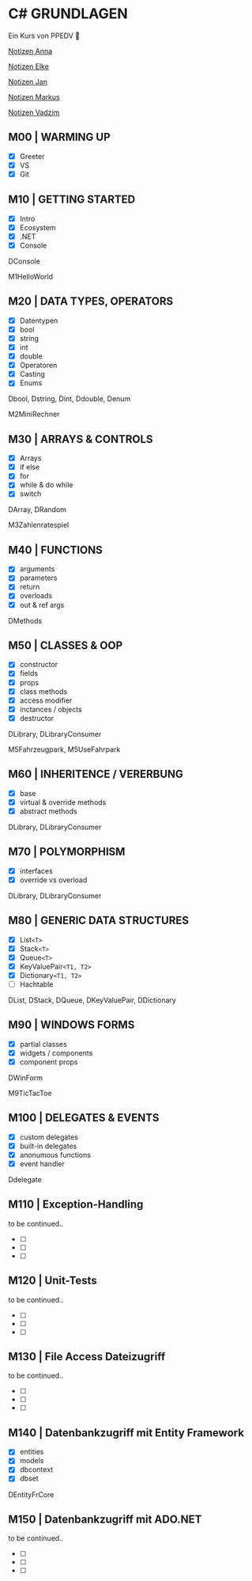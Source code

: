 # C# GRUNDLAGEN

Ein Kurs von PPEDV :rocket:

[Notizen Anna](./anna/a-notes.md)

[Notizen Elke](./elke/e-notes.md)

[Notizen Jan](./jan/j-notes.md)

[Notizen Markus](./markus/m-notes.md)

[Notizen Vadzim](./vadzim/v-notes.md)

## M00 | WARMING UP

- [x] Greeter
- [x] VS
- [x] Git

## M10 | GETTING STARTED

- [x] Intro
- [x] Ecosystem
- [x] .NET
- [x] Console

DConsole

M1HelloWorld

## M20 | DATA TYPES, OPERATORS

- [x] Datentypen
- [x] bool
- [x] string
- [x] int
- [x] double
- [x] Operatoren
- [x] Casting
- [x] Enums

Dbool, Dstring, Dint, Ddouble, Denum

M2MiniRechner

## M30 | ARRAYS & CONTROLS

- [x] Arrays
- [x] if else
- [x] for
- [x] while & do while
- [x] switch

DArray, DRandom

M3Zahlenratespiel

## M40 | FUNCTIONS

- [x] arguments
- [x] parameters
- [x] return
- [x] overloads
- [x] out & ref args

DMethods

## M50 | CLASSES & OOP

- [x] constructor
- [x] fields
- [x] props
- [x] class methods
- [x] access modifier
- [x] inctances / objects
- [x] destructor

DLibrary, DLibraryConsumer

M5Fahrzeugpark, M5UseFahrpark

## M60 | INHERITENCE / VERERBUNG

- [x] base
- [x] virtual & override methods
- [x] abstract methods

DLibrary, DLibraryConsumer

## M70 | POLYMORPHISM

- [x] interfaces
- [x] override vs overload

DLibrary, DLibraryConsumer

## M80 | GENERIC DATA STRUCTURES

- [x] List`<T>`
- [x] Stack`<T>`
- [x] Queue`<T>`
- [x] KeyValuePair`<T1, T2>`
- [x] Dictionary`<T1, T2>`
- [ ] Hachtable

DList, DStack, DQueue, DKeyValuePair, DDictionary

## M90 | WINDOWS FORMS

- [x] partial classes
- [x] widgets / components
- [x] component props

DWinForm

M9TicTacToe

## M100 | DELEGATES & EVENTS

- [x] custom delegates
- [x] built-in delegates
- [x] anonumous functions
- [x] event handler

Ddelegate

## M110 | Exception-Handling​

to be continued..

- [ ]
- [ ]
- [ ]

## M120 | Unit-Tests

to be continued..

- [ ]
- [ ]
- [ ]

## M130 | File Access Dateizugriff​

to be continued..

- [ ]
- [ ]
- [ ]

## M140 | Datenbankzugriff mit Entity Framework​

- [x] entities
- [x] models
- [x] dbcontext
- [x] dbset

DEntityFrCore

## M150 | Datenbankzugriff mit ADO.NET​

to be continued..

- [ ]
- [ ]
- [ ]
